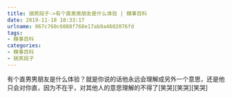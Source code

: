 ```yaml
---
title: 搞笑段子->有个直男男朋友是什么体验 | 糗事百科
date: 2019-11-18 18:33:17
urlname: 067c760c6088f768e17ab9a4602076fd
tags: 
- 糗事百科
categories:
- 糗事百科
- 搞笑段子
---
```

有个直男男朋友是什么体验？就是你说的话他永远会理解成另外一个意思，还是他只会对你直，因为不在乎，对其他人的意思理解的不得了[笑哭][笑哭][笑哭]


